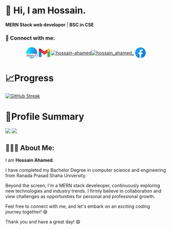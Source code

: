 # 👋 Hi, I am Hossain.
**MERN Stack web developer** | **BSC in CSE**

<h3 align="left">👀 Connect with me:</h3>
<p align="center" style="display: flex; justify-content: center; align-items: baseline;">
<a href="https://hossain-ahamed.com/" target="_blank"><img align="center" src="images/web-link.png" alt="hossain-ahamed-website" height="40" width="40" /></a>
 <a href="mailto:contact.hossainahamed@gmail.com" target="_blank"><img align="center" src="images/gmail.svg" alt="hossain-ahamed" height="40" width="40" /></a>
<a href="https://linkedin.com/in/hossain-ahamed" target="_blank"><img align="center" src="https://raw.githubusercontent.com/rahuldkjain/github-profile-readme-generator/master/src/images/icons/Social/linked-in-alt.svg" alt="hossain-ahamed" height="40" width="40" /></a> 
<a href="https://twitter.com/hossain_ahamed_" target="_blank"><img align="center" src="https://raw.githubusercontent.com/rahuldkjain/github-profile-readme-generator/master/src/images/icons/Social/twitter.svg" alt="hossain_ahamed_" height="40" width="40" /></a>
<a href="https://facebook.com/hossain.ahamed.001/" target="blank"><img align="center" src="images/facebook.svg" alt="hossain-ahamed" height="40" width="40" /></a>

</p>
<!--
<h3 align="left">📚 Languages and Tools:</h3>
<p align="center">
 <p align="center">
  <a href="https://github.com/Hossain-Ahamed/Hossain-Ahamed?tab=readme-ov-file#-hi-im-hossain">
    <img src="https://skillicons.dev/icons?i=git,react,express,nodejs,mongodb,git,html,css,tailwind,sass,materialui,js,ts,c,cpp,java,python" />
  </a>
</p>
</p>
-->

 

# 📈Progress

[![GitHub Streak](https://github-readme-streak-stats.herokuapp.com?user=Hossain-Ahamed&theme=blueberry&hide_border=true&date_format=M%20j%5B%2C%20Y%5D&card_width=1000)](https://git.io/streak-stats)

# 📝Profile Summary

![](http://github-profile-summary-cards.vercel.app/api/cards/stats?username=Hossain-Ahamed&theme=blueberry) ![](http://github-profile-summary-cards.vercel.app/api/cards/productive-time?username=Hossain-Ahamed&theme=blueberry&utcOffset=8)
<!--
![](http://github-profile-summary-cards.vercel.app/api/cards/profile-details?username=Hossain-Ahamed&theme=blueberry)
-->

## 👨🏼‍💻 About Me:

I am **Hossain Ahamed**.

I have completed my Bachelor Degree in computer science and engineering from Ranada Prasad Shaha University. 

Beyond the screen, I'm a MERN stack develeoper, continuously exploring new technologies and industry trends. I firmly believe in collaboration and view challenges as opportunities for personal and professional growth. 

Feel free to connect with me, and let's embark on an exciting coding journey together! 😄

Thank you and have a great day! 😄
